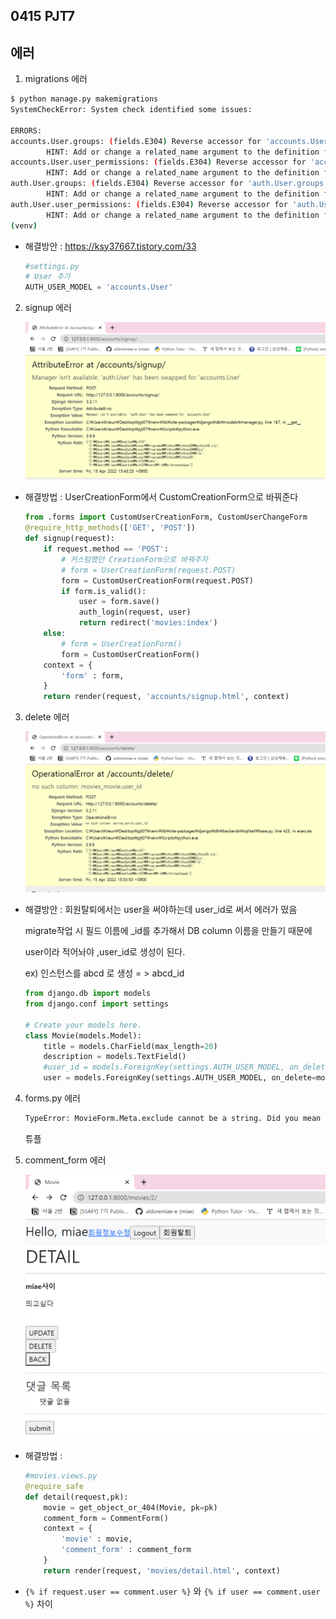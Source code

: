 ## 0415 PJT7



## 에러

1. migrations 에러 

```bash
$ python manage.py makemigrations
SystemCheckError: System check identified some issues:

ERRORS:
accounts.User.groups: (fields.E304) Reverse accessor for 'accounts.User.groups' clashes with reverse accessor for 'auth.User.groups'.
        HINT: Add or change a related_name argument to the definition for 'accounts.User.groups' or 'auth.User.groups'.
accounts.User.user_permissions: (fields.E304) Reverse accessor for 'accounts.User.user_permissions' clashes with reverse accessor for 'auth.User.user_permissions'.
        HINT: Add or change a related_name argument to the definition for 'accounts.User.user_permissions' or 'auth.User.user_permissions'.
auth.User.groups: (fields.E304) Reverse accessor for 'auth.User.groups' clashes with reverse accessor for 'accounts.User.groups'.
        HINT: Add or change a related_name argument to the definition for 'auth.User.groups' or 'accounts.User.groups'.
auth.User.user_permissions: (fields.E304) Reverse accessor for 'auth.User.user_permissions' clashes with reverse accessor for 'accounts.User.user_permissions'.
        HINT: Add or change a related_name argument to the definition for 'auth.User.user_permissions' or 'accounts.User.user_permissions'.
(venv) 
```

- 해결방안 : https://ksy37667.tistory.com/33 

  ```python
  #settings.py
  # User 추가
  AUTH_USER_MODEL = 'accounts.User'
  ```

  

2. signup 에러

   ![image-20220415155020164](0415%20PJT7.assets/image-20220415155020164.png)

- 해결방법 : UserCreationForm에서 CustomCreationForm으로 바꿔준다

  ```python
  from .forms import CustomUserCreationForm, CustomUserChangeForm
  @require_http_methods(['GET', 'POST'])
  def signup(request):
      if request.method == 'POST':
          # 커스텀했던 CreationForm으로 바꿔주자
          # form = UserCreationForm(request.POST) 
          form = CustomUserCreationForm(request.POST) 
          if form.is_valid():
              user = form.save()	
              auth_login(request, user)
              return redirect('movies:index')
      else:
          # form = UserCreationForm()
          form = CustomUserCreationForm()
      context = {
          'form' : form,
      }
      return render(request, 'accounts/signup.html', context)
  ```

  

3. delete 에러

   ![image-20220415155439932](0415%20PJT7.assets/image-20220415155439932.png)

- 해결방안 : 회원탈퇴에서는 user을 써야하는데 user_id로 써서 에러가 떴음

  migrate작업 시 필드 이름에 _id를 추가해서 DB column 이름을 만들기 때문에

  user이라 적어놔야 ,user_id로 생성이 된다.

  ex) 인스턴스를 abcd 로 생성 = > abcd_id

  ```python
  from django.db import models
  from django.conf import settings
  
  # Create your models here.
  class Movie(models.Model):
      title = models.CharField(max_length=20)
      description = models.TextField()
      #user_id = models.ForeignKey(settings.AUTH_USER_MODEL, on_delete=models.CASCADE) # 수정 전
      user = models.ForeignKey(settings.AUTH_USER_MODEL, on_delete=models.CASCADE)
  ```

  

4. forms.py 에러

   ```bash
   TypeError: MovieForm.Meta.exclude cannot be a string. Did you mean to type: ('user',)?
   ```

   튜플



5. comment_form 에러

   <img src="0415%20PJT7.assets/image-20220415172146181.png" alt="image-20220415172146181" style="zoom: 50%;" />

- 해결방법 : 

  ```python
  #movies.views.py
  @require_safe
  def detail(request,pk):
      movie = get_object_or_404(Movie, pk=pk)
      comment_form = CommentForm()
      context = {
          'movie' : movie,
          'comment_form' : comment_form
      }
      return render(request, 'movies/detail.html', context)
  ```



- `{% if request.user == comment.user %}` 와 `{% if user == comment.user %}` 차이

  

